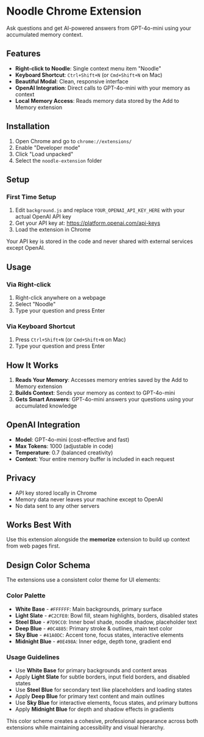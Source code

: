 # Noodle Chrome Extension

Ask questions and get AI-powered answers from GPT-4o-mini using your accumulated memory context.

## Features

- **Right-click to Noodle**: Single context menu item "Noodle"
- **Keyboard Shortcut**: `Ctrl+Shift+N` (or `Cmd+Shift+N` on Mac)
- **Beautiful Modal**: Clean, responsive interface
- **OpenAI Integration**: Direct calls to GPT-4o-mini with your memory as context
- **Local Memory Access**: Reads memory data stored by the Add to Memory extension

## Installation

1. Open Chrome and go to `chrome://extensions/`
2. Enable "Developer mode"
3. Click "Load unpacked"
4. Select the `noodle-extension` folder

## Setup

### First Time Setup
1. Edit `background.js` and replace `YOUR_OPENAI_API_KEY_HERE` with your actual OpenAI API key
2. Get your API key at: https://platform.openai.com/api-keys
3. Load the extension in Chrome

Your API key is stored in the code and never shared with external services except OpenAI.

## Usage

### Via Right-click
1. Right-click anywhere on a webpage
2. Select "Noodle"
3. Type your question and press Enter

### Via Keyboard Shortcut
1. Press `Ctrl+Shift+N` (or `Cmd+Shift+N` on Mac)
2. Type your question and press Enter

## How It Works

1. **Reads Your Memory**: Accesses memory entries saved by the Add to Memory extension
2. **Builds Context**: Sends your memory as context to GPT-4o-mini
3. **Gets Smart Answers**: GPT-4o-mini answers your questions using your accumulated knowledge

## OpenAI Integration

- **Model**: GPT-4o-mini (cost-effective and fast)
- **Max Tokens**: 1000 (adjustable in code)
- **Temperature**: 0.7 (balanced creativity)
- **Context**: Your entire memory buffer is included in each request

## Privacy

- API key stored locally in Chrome
- Memory data never leaves your machine except to OpenAI
- No data sent to any other servers

## Works Best With

Use this extension alongside the **memorize** extension to build up context from web pages first.

## Design Color Schema

The extensions use a consistent color theme for UI elements:

### Color Palette
- **White Base** - `#FFFFFF`: Main backgrounds, primary surface
- **Light Slate** - `#C2CFE0`: Bowl fill, steam highlights, borders, disabled states
- **Steel Blue** - `#7D9CC0`: Inner bowl shade, noodle shadow, placeholder text
- **Deep Blue** - `#0C4885`: Primary stroke & outlines, main text color
- **Sky Blue** - `#41A0DC`: Accent tone, focus states, interactive elements
- **Midnight Blue** - `#0E498A`: Inner edge, depth tone, gradient end

### Usage Guidelines
- Use **White Base** for primary backgrounds and content areas
- Apply **Light Slate** for subtle borders, input field borders, and disabled states
- Use **Steel Blue** for secondary text like placeholders and loading states
- Apply **Deep Blue** for primary text content and main outlines
- Use **Sky Blue** for interactive elements, focus states, and primary buttons
- Apply **Midnight Blue** for depth and shadow effects in gradients

This color scheme creates a cohesive, professional appearance across both extensions while maintaining accessibility and visual hierarchy.